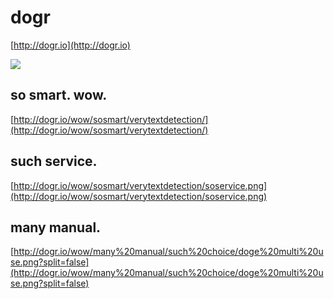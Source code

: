 # dogr
[http://dogr.io](http://dogr.io)

![](http://i.imgur.com/zUiO1Xz.png)

## so smart. wow.
[http://dogr.io/wow/sosmart/verytextdetection/](http://dogr.io/wow/sosmart/verytextdetection/)

## such service.
[http://dogr.io/wow/sosmart/verytextdetection/soservice.png](http://dogr.io/wow/sosmart/verytextdetection/soservice.png)

## many manual.
[http://dogr.io/wow/many%20manual/such%20choice/doge%20multi%20use.png?split=false](http://dogr.io/wow/many%20manual/such%20choice/doge%20multi%20use.png?split=false)
